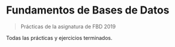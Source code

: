 # Fundamentos de Bases de Datos

> Prácticas de la asignatura de FBD 2019

Todas las prácticas y ejercicios terminados.